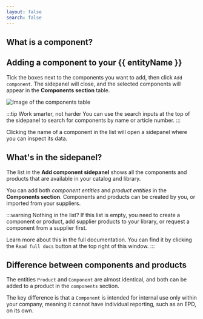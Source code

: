 ```yaml
---
layout: false
search: false
---
```


<script setup>
import { ref, onMounted } from 'vue'
import { useData } from 'vitepress'
import MinidocStyles from '../MinidocStyles.vue'
const { site, frontmatter } = useData()

const entityName = ref('')

onMounted(() => {
  const params = new URLSearchParams(window.location.search);
  entityName.value = params.get('entity') || 'product';
});
</script>

<MinidocStyles />

## What is a component?

<!--@include: ../../documentation/__partials/component-explanation.md -->

## Adding a component to your {{ entityName }}

Tick the boxes next to the components you want to add, then click `Add component`. The sidepanel will close, and the selected components will appear in the **Components section** table.

![Image of the components table](/images/product/added-component.jpg)

:::tip Work smarter, not harder
You can use the search inputs at the top of the sidepanel to search for components by name or article number.
:::

Clicking the name of a component in the list will open a sidepanel where you can inspect its data.

## What's in the sidepanel?

The list in the **Add component sidepanel** shows all the components and products that are available in your catalog and library.

<!--@include: ../../documentation/__partials/library-vs-catalog.md -->

You can add both _component entities_ and _product entities_ in the **Components section**. Components and products can be created by you, or imported from your suppliers.

:::warning Nothing in the list?
If this list is empty, you need to create a component or product, add supplier products to your library, or request a component from a supplier first.

Learn more about this in the full documentation. You can find it by clicking the `Read full docs` button at the top right of this window.
:::

## Difference between components and products

The entities `Product` and `Component` are almost identical, and both can be added to a product in the `components` section.

The key difference is that a `Component` is intended for internal use only within your company, meaning it cannot have individual reporting, such as an EPD, on its own.